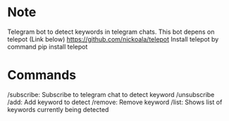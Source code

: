 # Note
Telegram bot to detect keywords in telegram chats.
This bot depens on telepot (Link below)
https://github.com/nickoala/telepot
Install telepot by command
pip install telepot

# Commands
/subscribe: Subscribe to telegram chat to detect keyword
/unsubscribe
/add: Add keyword to detect
/remove: Remove keyword
/list: Shows list of keywords currently being detected
